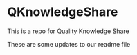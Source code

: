 # QKnowledgeShare
This is a repo for Quality Knowledge Share


These are some updates to our readme file
